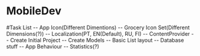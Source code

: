 MobileDev
=========

#Task List
	-- App Icon(Different Dimentions)
	-- Grocery Icon Set(Different Dimensions(?))
	-- Localization(PT, EN(Default), RU, FI)
	-- ContentProvider
	-- Create Initial Project
	-- Create Models
	-- Basic List layout
	-- Database stuff
	-- App Behaviour
	-- Statistics(?)
